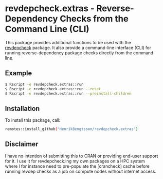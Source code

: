 # revdepcheck.extras - Reverse-Dependency Checks from the Command Line (CLI)

This package provides additional functions to be used with the [revdepcheck] package.  It also provide a command-line interface (CLI) for running reverse-dependency package checks directly from the command line.


## Example

```sh
$ Rscript -e revdepcheck.extras::run
$ Rscript -e revdepcheck.extras::run --reset
$ Rscript -e revdepcheck.extras::run --preinstall-children
```


## Installation

To install this package, call:

```sh
remotes::install_github("HenrikBengtsson/revdepcheck.extras")
```


## Disclaimer

I have no intention of submitting this to CRAN or providing end-user support
for it.  I use it for revdepcheck:ing my own packages on a HPC system where
I for instance need to pre-populate the [crancheck] cache before running
revdep checks as a job on compute nodes without internet access.


[crancache]: https://github.com/r-lib/crancache
[revdepcheck]: https://github.com/r-lib/revdepcheck
